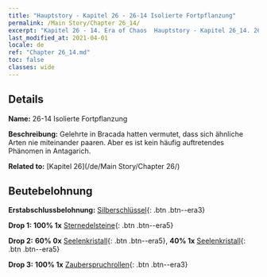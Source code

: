```yaml
---
title: "Hauptstory - Kapitel 26 - 26-14 Isolierte Fortpflanzung"
permalink: /Main Story/Chapter 26_14/
excerpt: "Kapitel 26 - 14. Era of Chaos  Hauptstory - Kapitel 26_14. 26-14 Isolierte Fortpflanzung"
last_modified_at: 2021-04-01
locale: de
ref: "Chapter 26_14.md"
toc: false
classes: wide
---
```


## Details

 **Name:** 26-14 Isolierte Fortpflanzung

 **Beschreibung:** Gelehrte in Bracada hatten vermutet, dass sich ähnliche Arten nie miteinander paaren. Aber es ist kein häufig auftretendes Phänomen in Antagarich.

 **Related to:** [Kapitel 26](/de/Main Story/Chapter 26/)

## Beutebelohnung

 **Erstabschlussbelohnung:** [Silberschlüssel](/de/Items/con_693/){: .btn .btn--era3}

 **Drop 1:** **100% 1x** [Sternedelsteine](/de/Items/mat_93/){: .btn .btn--era5}

 **Drop 2:** **60% 0x** [Seelenkristall](/de/Items/mat_87/){: .btn .btn--era5}, **40% 1x** [Seelenkristall](/de/Items/mat_87/){: .btn .btn--era5}

 **Drop 3:** **100% 1x** [Zauberspruchrollen](/de/Items/con_694/){: .btn .btn--era3}

